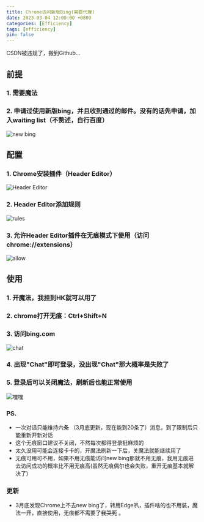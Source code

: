 ```yaml
---
title: Chrome访问新版Bing(需要代理)
date: 2023-03-04 12:00:00 +0800
categories: [Efficiency]
tags: [efficiency]
pin: false
---
```


CSDN被违规了，搬到Github...

## 前提

### 1. 需要魔法
### 2. 申请过使用新版bing，并且收到通过的邮件。没有的话先申请，加入waiting list（不赘述，自行百度）
![new bing](https://cdn.jsdelivr.net/gh/Country-If/Typora-images/img/202304031202587.png)

## 配置

### 1. Chrome安装插件（Header Editor）
![Header Editor](https://cdn.jsdelivr.net/gh/Country-If/Typora-images/img/202304031203440.png)
### 2. Header Editor添加规则
![rules](https://cdn.jsdelivr.net/gh/Country-If/Typora-images/img/202304031205016.png)

### 3. 允许Header Editor插件在无痕模式下使用（访问chrome://extensions）
![allow](https://cdn.jsdelivr.net/gh/Country-If/Typora-images/img/202304031206617.png)
## 使用
### 1. 开魔法，我挂到HK就可以用了
### 2. chrome打开无痕：Ctrl+Shift+N
### 3. 访问bing.com
![chat](https://cdn.jsdelivr.net/gh/Country-If/Typora-images/img/202304031207530.png)
### 4. 出现"Chat"即可登录，没出现"Chat"那大概率是失败了
### 5. 登录后可以关闭魔法，刷新后也能正常使用
![嘿嘿](https://cdn.jsdelivr.net/gh/Country-If/Typora-images/img/202304031208108.png)
### PS. 
- 一次对话只能维持~~六条~~ （3月底更新，现在能到20条了）消息，到了限制后只能重新开新对话
- 这个无痕窗口建议不关闭，不然每次都得登录挺麻烦的
- 太久没用可能会连接卡卡的，开魔法刷新一下后，关魔法就能继续用了
- 无痕可用可不用，如果不用无痕能访问new bing那就不用无痕，我用无痕进去访问成功的概率比不用无痕高(虽然无痕偶尔也会失败，重开无痕基本就解决了)

### 更新
- 3月底发现Chrome上不去new bing了，转用Edge叭，插件啥的也不用装，魔法一开，直接使用，无痕都不需要了~~我哭死~~ 。